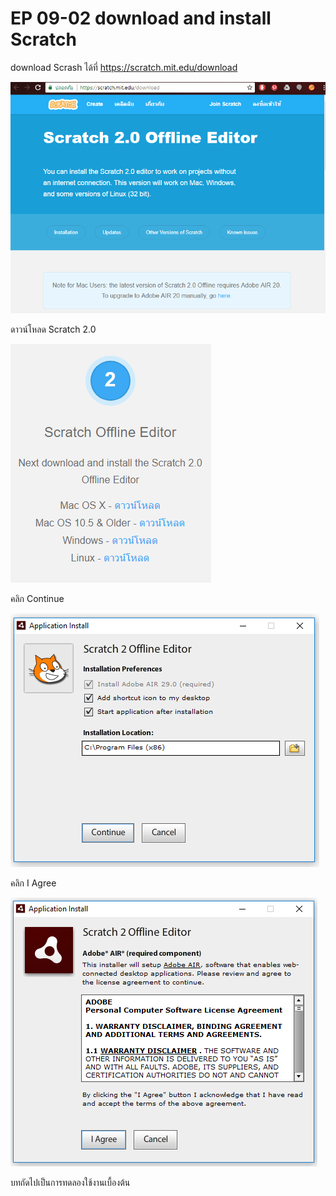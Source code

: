 # EP 09-02 download and install Scratch 

download Scrash ได้ที่ 
https://scratch.mit.edu/download  

![](images/EP09/090201.PNG)  

ดาวน์โหลด Scratch 2.0 

![](images/EP09/090202.PNG)  

คลิก Continue  

![](images/EP09/090203.PNG)  

คลิก I Agree  

![](images/EP09/090204.PNG)  

บทถัดไปเป็นการทดลองใช้งานเบื้องต้น

